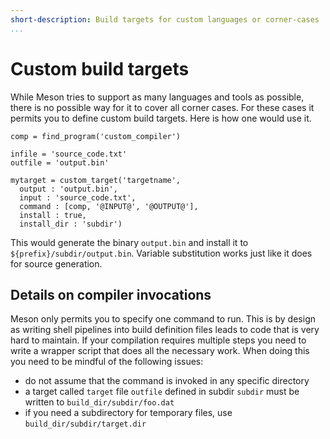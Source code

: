 ```yaml
---
short-description: Build targets for custom languages or corner-cases
...
```


# Custom build targets

While Meson tries to support as many languages and tools as possible,
there is no possible way for it to cover all corner cases. For these
cases it permits you to define custom build targets. Here is how one
would use it.

```meson
comp = find_program('custom_compiler')

infile = 'source_code.txt'
outfile = 'output.bin'

mytarget = custom_target('targetname',
  output : 'output.bin',
  input : 'source_code.txt',
  command : [comp, '@INPUT@', '@OUTPUT@'],
  install : true,
  install_dir : 'subdir')
```

This would generate the binary `output.bin` and install it to
`${prefix}/subdir/output.bin`. Variable substitution works just like
it does for source generation.

## Details on compiler invocations ##

Meson only permits you to specify one command to run. This is by
design as writing shell pipelines into build definition files leads to
code that is very hard to maintain. If your compilation requires
multiple steps you need to write a wrapper script that does all the
necessary work. When doing this you need to be mindful of the
following issues:

* do not assume that the command is invoked in any specific directory
* a target called `target` file `outfile` defined in subdir `subdir`
  must be written to `build_dir/subdir/foo.dat`
* if you need a subdirectory for temporary files, use
  `build_dir/subdir/target.dir`
